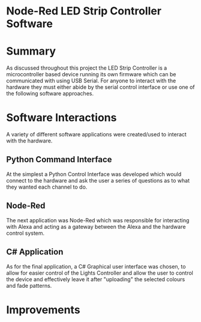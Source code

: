 # Node-Red LED Strip Controller Software

# Summary

As discussed throughout this project the LED Strip Controller is a microcontroller based device running its own firmware which can be communicated with using USB Serial. For anyone to interact with the hardware they must either abide by the serial control interface or use one of the following software approaches.

# Software Interactions
A variety of different software applications were created/used to interact with the hardware.

## Python Command Interface
At the simplest a Python Control Interface was developed which would connect to the hardware and ask the user a series of questions as to what they wanted each channel to do.

## Node-Red 
The next application was Node-Red which was responsible for interacting with Alexa and acting as a gateway between the Alexa and the hardware control system.

## C# Application
As for the final application, a C# Graphical user interface was chosen, to allow for easier control of the Lights Controller and allow the user to control the device and effectively leave it after "uploading" the selected colours and fade patterns.

# Improvements

